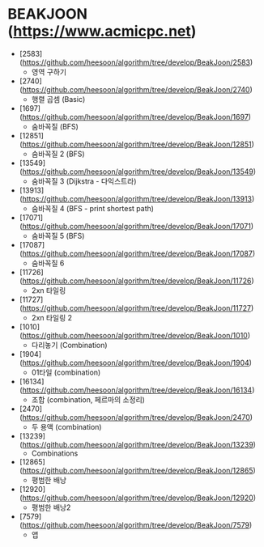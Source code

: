 BEAKJOON (https://www.acmicpc.net)
==========================================================================================
* [2583] (https://github.com/heesoon/algorithm/tree/develop/BeakJoon/2583)
  * 영역 구하기
* [2740] (https://github.com/heesoon/algorithm/tree/develop/BeakJoon/2740)
  * 행렬 곱셈 (Basic)
* [1697] (https://github.com/heesoon/algorithm/tree/develop/BeakJoon/1697)
  * 숨바꼭질 (BFS)
* [12851] (https://github.com/heesoon/algorithm/tree/develop/BeakJoon/12851)
  * 숨바꼭질 2 (BFS)
* [13549] (https://github.com/heesoon/algorithm/tree/develop/BeakJoon/13549)
  * 숨바꼭질 3 (Dijkstra - 다익스트라)
* [13913] (https://github.com/heesoon/algorithm/tree/develop/BeakJoon/13913)
  * 숨바꼭질 4 (BFS - print shortest path)
* [17071] (https://github.com/heesoon/algorithm/tree/develop/BeakJoon/17071)
  * 숨바꼭질 5 (BFS)
* [17087] (https://github.com/heesoon/algorithm/tree/develop/BeakJoon/17087)
  * 숨바꼭질 6
* [11726] (https://github.com/heesoon/algorithm/tree/develop/BeakJoon/11726)
  * 2xn 타일링
* [11727] (https://github.com/heesoon/algorithm/tree/develop/BeakJoon/11727)
  * 2xn 타일링 2
* [1010] (https://github.com/heesoon/algorithm/tree/develop/BeakJoon/1010)
  * 다리놓기 (Combination)
* [1904] (https://github.com/heesoon/algorithm/tree/develop/BeakJoon/1904)
  * 01타일 (combination)
* [16134] (https://github.com/heesoon/algorithm/tree/develop/BeakJoon/16134)
  * 조합 (combination, 페르마의 소정리)
* [2470] (https://github.com/heesoon/algorithm/tree/develop/BeakJoon/2470)
  * 두 용액 (combination)
* [13239] (https://github.com/heesoon/algorithm/tree/develop/BeakJoon/13239)
  * Combinations
* [12865] (https://github.com/heesoon/algorithm/tree/develop/BeakJoon/12865)
  * 평범한 배낭
* [12920] (https://github.com/heesoon/algorithm/tree/develop/BeakJoon/12920)
  * 평범한 배낭2
* [7579] (https://github.com/heesoon/algorithm/tree/develop/BeakJoon/7579)
  * 앱